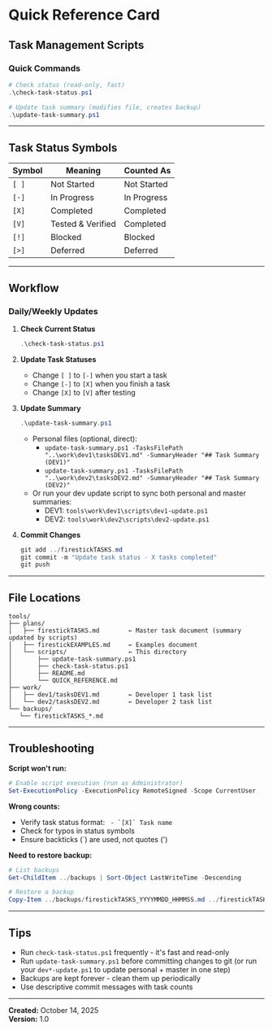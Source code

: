# Quick Reference Card

## Task Management Scripts

### Quick Commands

```powershell
# Check status (read-only, fast)
.\check-task-status.ps1

# Update task summary (modifies file, creates backup)
.\update-task-summary.ps1
```

---

## Task Status Symbols

| Symbol | Meaning | Counted As |
|--------|---------|------------|
| `[ ]` | Not Started | Not Started |
| `[-]` | In Progress | In Progress |
| `[X]` | Completed | Completed |
| `[V]` | Tested & Verified | Completed |
| `[!]` | Blocked | Blocked |
| `[>]` | Deferred | Deferred |

---

## Workflow

### Daily/Weekly Updates

1. **Check Current Status**
   ```powershell
   .\check-task-status.ps1
   ```

2. **Update Task Statuses**
   - Change `[ ]` to `[-]` when you start a task
   - Change `[-]` to `[X]` when you finish a task
   - Change `[X]` to `[V]` after testing

3. **Update Summary**
   ```powershell
   .\update-task-summary.ps1
   ```
    - Personal files (optional, direct):
       - `update-task-summary.ps1 -TasksFilePath "..\work\dev1\tasksDEV1.md" -SummaryHeader "## Task Summary (DEV1)"`
       - `update-task-summary.ps1 -TasksFilePath "..\work\dev2\tasksDEV2.md" -SummaryHeader "## Task Summary (DEV2)"`
    - Or run your dev update script to sync both personal and master summaries:
      - DEV1: `tools\work\dev1\scripts\dev1-update.ps1`
      - DEV2: `tools\work\dev2\scripts\dev2-update.ps1`

4. **Commit Changes**
   ```powershell
   git add ../firestickTASKS.md
   git commit -m "Update task status - X tasks completed"
   git push
   ```

---

## File Locations

```
tools/
├── plans/
│   ├── firestickTASKS.md        ← Master task document (summary updated by scripts)
│   ├── firestickEXAMPLES.md     ← Examples document
│   └── scripts/                 ← This directory
│       ├── update-task-summary.ps1
│       ├── check-task-status.ps1
│       ├── README.md
│       └── QUICK_REFERENCE.md
├── work/
│   ├── dev1/tasksDEV1.md        ← Developer 1 task list
│   └── dev2/tasksDEV2.md        ← Developer 2 task list
└── backups/
   └── firestickTASKS_*.md
```

---

## Troubleshooting

**Script won't run:**
```powershell
# Enable script execution (run as Administrator)
Set-ExecutionPolicy -ExecutionPolicy RemoteSigned -Scope CurrentUser
```

**Wrong counts:**
- Verify task status format: `` - `[X]` Task name``
- Check for typos in status symbols
- Ensure backticks (`) are used, not quotes (')

**Need to restore backup:**
```powershell
# List backups
Get-ChildItem ../backups | Sort-Object LastWriteTime -Descending

# Restore a backup
Copy-Item ../backups/firestickTASKS_YYYYMMDD_HHMMSS.md ../firestickTASKS.md
```

---

## Tips

- Run `check-task-status.ps1` frequently - it's fast and read-only
- Run `update-task-summary.ps1` before committing changes to git (or run your `dev*-update.ps1` to update personal + master in one step)
- Backups are kept forever - clean them up periodically
- Use descriptive commit messages with task counts

---

**Created:** October 14, 2025  
**Version:** 1.0
